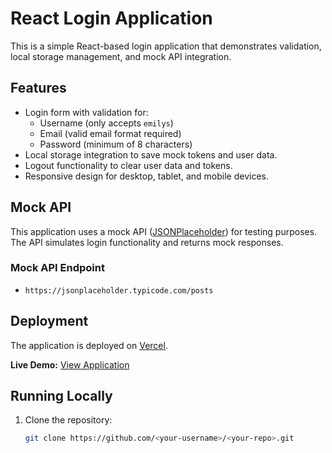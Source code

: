 # React Login Application

This is a simple React-based login application that demonstrates validation, local storage management, and mock API integration.

## Features

- Login form with validation for:
  - Username (only accepts `emilys`)
  - Email (valid email format required)
  - Password (minimum of 8 characters)
- Local storage integration to save mock tokens and user data.
- Logout functionality to clear user data and tokens.
- Responsive design for desktop, tablet, and mobile devices.

## Mock API

This application uses a mock API ([JSONPlaceholder](https://jsonplaceholder.typicode.com)) for testing purposes. The API simulates login functionality and returns mock responses.

### Mock API Endpoint
- `https://jsonplaceholder.typicode.com/posts`

## Deployment

The application is deployed on [Vercel](https://vercel.com).

**Live Demo:** [View Application](https://your-project.vercel.app)

## Running Locally

1. Clone the repository:
   ```bash
   git clone https://github.com/<your-username>/<your-repo>.git
